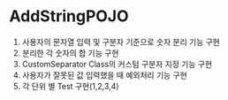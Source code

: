 # AddStringPOJO


1. 사용자의 문자열 입력 및 구분자 기준으로 숫자 분리 기능 구현
2. 분리한 각 숫자의 합 기능 구현
3. CustomSeparator Class의 커스텀 구분자 지정 기능 구현
4. 사용자가 잘못된 값 입력했을 때 예외처리 기능 구현
5. 각 단위 별 Test 구현(1,2,3,4)
